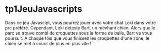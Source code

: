 # tp1JeuJavascripts

Dans ce jeu Javascipt, vous pourrez jouer avec votre chat Loki dans votre prc préféré. Cependant, Loki déteste Bart, un mévhant chien. Alors que le parc se trouve combl de croquettes sous la forme de balle, Bart va vous poursuit. A chaque fois que vous finissez les croquettes d'une zone, le chien se met à courir de plus en plus vite !
